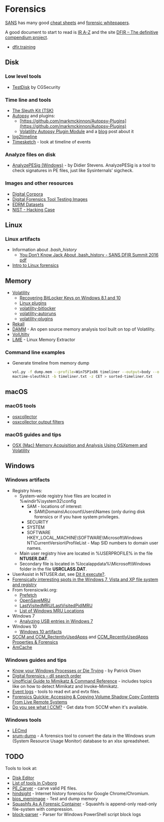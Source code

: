 # Forensics

[SANS](https://www.sans.edu) has many good [cheat sheets](https://digital-forensics.sans.org/community/cheat-sheets) and [forensic whitepapers](https://digital-forensics.sans.org/community/whitepapers).

A good document to start to read is [IR A-Z](https://drive.google.com/file/d/0B0CinYp-Pe4-cHNlU1J4TXVUeUU/view) and the site [DFIR – The definitive compendium project](https://aboutdfir.com/). 

* [dfir.training](https://dfir.training/)

## Disk

### Low level tools
* [TestDisk](http://www.cgsecurity.org/wiki/TestDisk) by CGSecurity

### Time line and tools
* [The Sleuth Kit (TSK)](http://www.sleuthkit.org/sleuthkit/)
* [Autopsy](http://www.sleuthkit.org/autopsy/) and plugins:
    - [https://github.com/markmckinnon/Autopsy-Plugins](https://github.com/markmckinnon/Autopsy-Plugins)
    - [Volatility Autopsy Plugin Module](https://github.com/markmckinnon/Autopsy-Plugins/tree/master/Volatility) and a [blog](https://medium.com/@markmckinnon_80619/volatility-autopsy-plugin-module-8beecea6396) post about it
* [log2timeline](https://github.com/log2timeline/plaso/wiki/Using-log2timeline)
* [Timesketch](https://github.com/google/timesketch) - look at timeline of events

### Analyze files on disk

* [AnalyzePESig (Windows)](https://blog.didierstevens.com/programs/authenticode-tools/) - by Didier Stevens. AnalyzePESig is a tool to check signatures in PE files, just like Sysinternals’ sigcheck.

### Images and other resources

* [Digital Corpora](http://digitalcorpora.org/)
* [Digital Forensics Tool Testing Images](http://dftt.sourceforge.net/)
* [EDRM Datasets](http://www.edrm.net/resources/data-sets/)
* [NIST - Hacking Case](http://www.cfreds.nist.gov/Hacking_Case.html)

## Linux

### Linux artifacts

* Information about _.bash_history_
    - [You Don’t Know Jack About .bash_history - SANS DFIR Summit 2016](https://www.youtube.com/watch?v=wv1xqOV2RyE) [pdf](http://www.deer-run.com/~hal/DontKnowJack-bash_history.pdf)
* [Intro to Linux forensics](https://countuponsecurity.com/2017/04/12/intro-to-linux-forensics/)    

## Memory

* [Volatility](https://github.com/volatilityfoundation/volatility)
    - [Recovering BitLocker Keys on Windows 8.1 and 10](https://tribalchicken.io/recovering-bitlocker-keys-on-windows-8-1-and-10/)
    - [Linux plugins](https://github.com/Dutchy-/volatility-plugins)
    - [volatility-bitlocker](https://github.com/tribalchicken/volatility-bitlocker)
    * [volatility-autoruns](https://github.com/tomchop/volatility-autoruns)
    * [volatility-plugins](https://github.com/superponible/volatility-plugins)
* [Rekall](https://github.com/google/rekall)
* [DAMM](https://github.com/504ensicsLabs/DAMM) - An open source memory analysis tool built on top of Volatility.
* [VolUtilty](https://github.com/kevthehermit/VolUtility/)
* [LiME](https://github.com/504ensicsLabs/LiME) - Linux Memory Extractor

### Command line examples

* Generate timeline from memory dump
    ```bash
    vol.py -f dump.mem --profile=Win7SP1x86 timeliner --output=body --output-file=timeliner.txt
    mactime-sleuthkit -b timeliner.txt -z CET > sorted-timeliner.txt
    ```

## macOS

### macOS tools
* [osxcollector](https://github.com/Yelp/osxcollector)
* [osxcollector output filters](https://github.com/Yelp/osxcollector)

### macOS guides and tips

* [OSX (Mac) Memory Acquisition and Analysis Using OSXpmem and Volatility](http://ponderthebits.com/2017/02/osx-mac-memory-acquisition-and-analysis-using-osxpmem-and-volatility/)

## Windows

### Windows artifacts

* Registry hives:
    - System-wide registry hive files are located in %windir%\system32\config
        - SAM - locations of interest:
            - SAM\Domains\Account\Users\Names (only during disk forensics or if you have system privileges. 
        - SECURITY
        - SYSTEM
        - SOFTWARE
            HKEY_LOCAL_MACHINE\SOFTWARE\Microsoft\Windows NT\CurrentVersion\ProfileList - Map SID numbers to domain user names.
    - Main user registry hive are located in %USERPROFILE% in the file **NTUSER.DAT**.
    - Secondary file is located in %localappdata%\Microsoft\Windows folder in the file **USRCLASS.DAT**.
* UserAssist in NTUSER.dat, see [Dit it execute?](https://medium.com/@aubsec/did-it-execute-19c99c45e973).
* [Forensically interesting spots in the Windows 7, Vista and XP file system and registry](https://www.irongeek.com/i.php?page=security/windows-forensics-registry-and-file-system-spots)
* From forensicwiki.org:
    - [Prefetch](http://www.forensicswiki.org/wiki/Prefetch)
    - [OpenSaveMRU](http://www.forensicswiki.org/wiki/OpenSaveMRU)
    - [LastVisitedMRU/LastVisitedPidlMRU](http://www.forensicswiki.org/wiki/LastVisitedMRU)
    - [List of Windows MRU Locations](http://www.forensicswiki.org/wiki/List_of_Windows_MRU_Locations)
* Windows 7
    - [Analyzing USB entries in Windows 7](https://www.blackbagtech.com/blog/2017/02/14/analyzing-usb-entries-in-windows-7/)
* Windows 10
    - [Windows 10 artifacts](http://cyberforensicator.com/2017/02/07/windows-10-forensics/)
* [SCCM and CCM_RectentlyUsedApps](http://blog.4n6ir.com/2017/02/secret-archives-of-execution-evidence.html) and [CCM_RecentlyUsedApps Properties & Forensics](http://blog.4n6ir.com/2017/03/ccmrecentlyusedapps-properties-forensics.html)
* [AmCache](https://windowsir.blogspot.se/2017/03/incorporating-amcache-data-into.html)

### Windows guides and tips
* [Know your Windows Processes or Die Trying](http://www.sysforensics.org/2014/01/know-your-windows-processes/) - by Patrick Olsen
* [Digital forensics – dll search order](https://countuponsecurity.com/2016/05/24/digital-forensics-dll-search-order/)
* [Unofficial Guide to Mimikatz & Command Reference](https://adsecurity.org/?page_id=1821) - includes topics like on how to detect Mimikatz and Invoke-Mimikatz.
* [Event logs](http://windowsir.blogspot.se/2016/03/event-logs.html) - tools to read evt and evtx files.
* [Forensics Quickie: Accessing & Copying Volume Shadow Copy Contents From Live Remote Systems](http://www.4n6k.com/2017/02/forensics-quickie-accessing-copying.html)
* [Do you see what I CCM?](https://www.fireeye.com/blog/threat-research/2016/12/do_you_see_what_icc.html) - Get data from SCCM when it's available.

### Windows tools
* [LECmd](https://github.com/EricZimmerman/LECmd)
* [srum-dump](https://github.com/MarkBaggett/srum-dump) - A forensics tool to convert the data in the Windows srum (System Resource Usage Monitor) database to an xlsx spreadsheet.

## TODO

Tools to look at:

* [Disk Editor](http://www.disk-editor.org/)
* [List of tools in Cyborg](http://cyborg.ztrela.com/tools/)
* [PE_Carver](https://github.com/Rurik/PE_Carver) - carve valid PE files.
* [hindsight](https://github.com/obsidianforensics/hindsight) - Internet history forensics for Google Chrome/Chromium.
* [bios_memimage](https://github.com/dbrant/bios_memimage) - Test and dump memory
* [Squashfs As A Forensic Container](https://www.foo.be/2017/01/Squashfs_As_A_Forensic_Container) - Squashfs is append-only read-only file-system with compression.
* [block-parser](https://github.com/matthewdunwoody/block-parser) - Parser for Windows PowerShell script block logs
